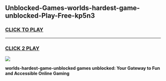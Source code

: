 
## Unblocked-Games-worlds-hardest-game-unblocked-Play-Free-kp5n3
<h3>
<a href="https://premium76.site?title=worlds-hardest-game-unblocked&ref=23A">CLICK TO PLAY</a></h3>
<hr>

<h3>
<a href="https://premium76.site?title=worlds-hardest-game-unblocked&ref=23A">CLICK 2 PLAY</a>
  
</h3>

<a href="https://premium76.site?title=worlds-hardest-game-unblocked&ref=23A"><img src="https://clearcache.store/games.png"></a>


**worlds-hardest-game-unblocked games unblocked: Your Gateway to Fun and Accessible Online Gaming**
